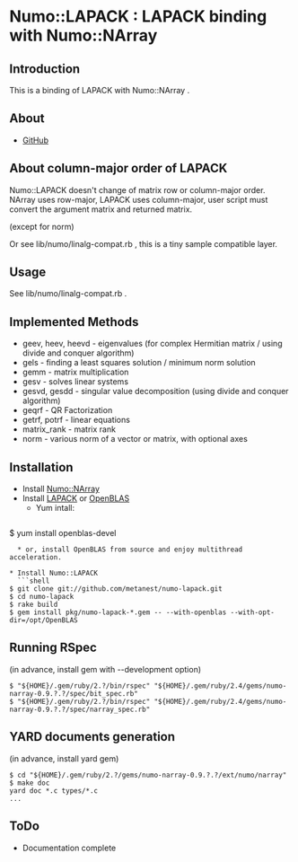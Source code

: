 # Numo::LAPACK : LAPACK binding with Numo::NArray

## Introduction

This is a binding of LAPACK with Numo::NArray .

## About 

* [GitHub](https://github.com/metanest/numo-lapack)

## About column-major order of LAPACK

Numo::LAPACK doesn't change of matrix row or column-major order.
NArray uses row-major, LAPACK uses column-major, user script must
convert the argument matrix and returned matrix.

(except for norm)

Or see lib/numo/linalg-compat.rb , this is a tiny sample compatible layer.

## Usage

See lib/numo/linalg-compat.rb .

## Implemented Methods

* geev, heev, heevd - eigenvalues (for complex Hermitian matrix / using divide and conquer algorithm)
* gels - finding a least squares solution / minimum norm solution
* gemm - matrix multiplication
* gesv - solves linear systems
* gesvd, gesdd - singular value decomposition (using divide and conquer algorithm)
* geqrf - QR Factorization
* getrf, potrf - linear equations
* matrix_rank - matrix rank
* norm - various norm of a vector or matrix, with optional axes

## Installation

* Install [Numo::NArray](https://github.com/ruby-numo/narray)
* Install [LAPACK](http://www.netlib.org/lapack/) or [OpenBLAS](http://www.openblas.net/)
  * Yum intall:
  ```shell
$ yum install openblas-devel
```
  * or, install OpenBLAS from source and enjoy multithread acceleration.

* Install Numo::LAPACK
  ```shell
$ git clone git://github.com/metanest/numo-lapack.git
$ cd numo-lapack
$ rake build
$ gem install pkg/numo-lapack-*.gem -- --with-openblas --with-opt-dir=/opt/OpenBLAS
```

## Running RSpec

(in advance, install gem with --development option)

  ```shell
$ "${HOME}/.gem/ruby/2.?/bin/rspec" "${HOME}/.gem/ruby/2.4/gems/numo-narray-0.9.?.?/spec/bit_spec.rb"
$ "${HOME}/.gem/ruby/2.?/bin/rspec" "${HOME}/.gem/ruby/2.4/gems/numo-narray-0.9.?.?/spec/narray_spec.rb"
```

## YARD documents generation

(in advance, install yard gem)

  ```shell
$ cd "${HOME}/.gem/ruby/2.?/gems/numo-narray-0.9.?.?/ext/numo/narray"
$ make doc
yard doc *.c types/*.c
...
```

## ToDo

* Documentation complete
